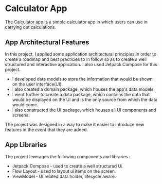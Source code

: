 <h1> Calculator App</h1>

The Calculator app is a simple calculator app in which users can use in carrying out calculations. 

## App Architectural Features

In this project, I applied some application architectural principles in order to create a roadmap and best practicies to in follow so as to create a well structured and interactive application. I also used Jetpack Compose for this project.

*  I developed data models to store the information that would be shown on the user interface(UI).
*  I also created a domain package, which houses the app's data models.
*  I went further to create a data package, which contains the data that would be displayed on the UI and is the only source from which the data would come.
* I also constructed the UI package, which houses all UI components and screens.
<p>The project was designed in a way to make it easier to introduce new features in the event that they are added.</p>

##  App Libraries

The project leverages the following components and libraries :
*  Jetpack Compose - used to create a well structured UI.
*  Flow Layout - used to layout ui items on the screen.
*  ViewModel - UI related data holder, lifecycle aware.
